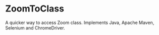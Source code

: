 # ZoomToClass
A quicker way to access Zoom class. Implements Java, Apache Maven, Selenium and ChromeDriver.
